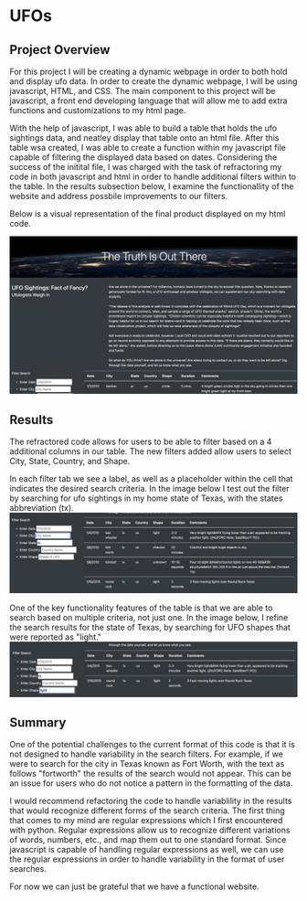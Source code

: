 # UFOs

## Project Overview

For this project I will be creating a dynamic webpage in order to both hold and display ufo data. In order to create the dynamic webpage, I will be using javascript, HTML, and CSS. The main component to this project will be javascript, a front end developing language that will allow me to add extra functions and customizations to my html page. 

With the help of javascript, I was able to build a table that holds the ufo sightings data, and neatley display that table onto an html file. After this table wsa created, I was able to create a function within my javascript file capable of filtering the displayed data based on dates. Considering the success of the initital file, I was charged with the task of refractoring my code in both javascript and html in order to handle additional filters within to the table. In the results subsection below, I examine the functionallity of the website and address possbile improvements to our filters.

Below is a visual representation of the final product displayed on my html code.

![](static/images/site.png)

## Results

The refractored code allows for users to be able to filter based on a 4 additional columns in our table. The new filters added allow users to select City, State, Country, and Shape. 

In each filter tab we see a label, as well as a placeholder within the cell that indicates the desired search criteria. In the image below I test out the filter by searching for ufo sightings in my home state of Texas, with the states abbreviation (tx).
![](static/images/texas.png)

One of the key functionality features of the table is that we are able to search based on multiple criteria, not just one. In the image below, I refine the search results for the state of Texas, by searching for UFO shapes that were reported as "light."
![](static/images/texas_light.png)

## Summary
One of the potential challenges to the current format of this code is that it is not designed to handle variability in the search filters. For example, if we were to search for the city in Texas known as Fort Worth, with the text as follows "fortworth" the results of the search would not appear. This can be an issue for users who do not notice a pattern in the formatting of the data.

I would recommend refactoring the code to handle variablility in the results that would recognize different forms of the search criteria. The first thing that comes to my mind are regular expressions which I first encountered with python. Regular expressions allow us to recognize different variations of words, numbers, etc., and map them out to one standard format. Since javascript is capable of handling regular expressions as well, we can use the regular expressions in order to handle variability in the format of user searches.

For now we can just be grateful that we have a functional website.
